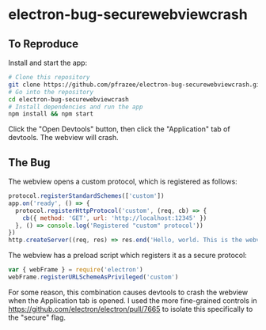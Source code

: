 # electron-bug-securewebviewcrash

## To Reproduce

Install and start the app:

```bash
# Clone this repository
git clone https://github.com/pfrazee/electron-bug-securewebviewcrash.git
# Go into the repository
cd electron-bug-securewebviewcrash
# Install dependencies and run the app
npm install && npm start
```

Click the "Open Devtools" button, then click the "Application" tab of devtools.
The webview will crash.

## The Bug

The webview opens a custom protocol, which is registered as follows:

```js
protocol.registerStandardSchemes(['custom'])
app.on('ready', () => {
  protocol.registerHttpProtocol('custom', (req, cb) => {
    cb({ method: 'GET', url: 'http://localhost:12345' })
  }, () => console.log('Registered "custom" protocol'))
})
http.createServer((req, res) => res.end('Hello, world. This is the webview')).listen(12345)
```

The webview has a preload script which registers it as a secure protocol:

```js
var { webFrame } = require('electron')
webFrame.registerURLSchemeAsPrivileged('custom')
```

For some reason, this combination causes devtools to crash the webview when the Application tab is opened.
I used the more fine-grained controls in https://github.com/electron/electron/pull/7665 to isolate this specifically to the "secure" flag.

